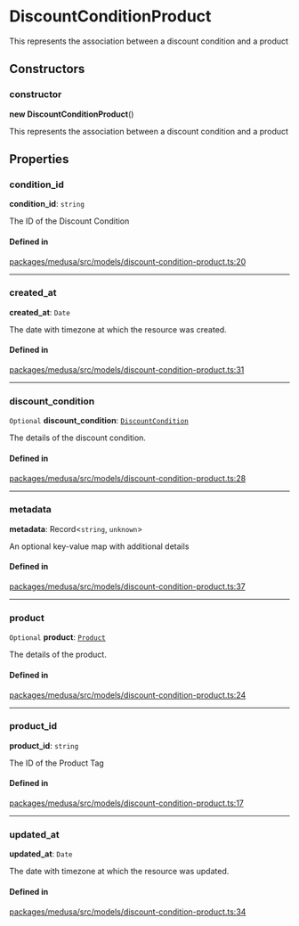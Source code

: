 # DiscountConditionProduct

This represents the association between a discount condition and a product

## Constructors

### constructor

**new DiscountConditionProduct**()

This represents the association between a discount condition and a product

## Properties

### condition\_id

 **condition\_id**: `string`

The ID of the Discount Condition

#### Defined in

[packages/medusa/src/models/discount-condition-product.ts:20](https://github.com/medusajs/medusa/blob/3d9f5ae63/packages/medusa/src/models/discount-condition-product.ts#L20)

___

### created\_at

 **created\_at**: `Date`

The date with timezone at which the resource was created.

#### Defined in

[packages/medusa/src/models/discount-condition-product.ts:31](https://github.com/medusajs/medusa/blob/3d9f5ae63/packages/medusa/src/models/discount-condition-product.ts#L31)

___

### discount\_condition

 `Optional` **discount\_condition**: [`DiscountCondition`](DiscountCondition.md)

The details of the discount condition.

#### Defined in

[packages/medusa/src/models/discount-condition-product.ts:28](https://github.com/medusajs/medusa/blob/3d9f5ae63/packages/medusa/src/models/discount-condition-product.ts#L28)

___

### metadata

 **metadata**: Record<`string`, `unknown`\>

An optional key-value map with additional details

#### Defined in

[packages/medusa/src/models/discount-condition-product.ts:37](https://github.com/medusajs/medusa/blob/3d9f5ae63/packages/medusa/src/models/discount-condition-product.ts#L37)

___

### product

 `Optional` **product**: [`Product`](Product.md)

The details of the product.

#### Defined in

[packages/medusa/src/models/discount-condition-product.ts:24](https://github.com/medusajs/medusa/blob/3d9f5ae63/packages/medusa/src/models/discount-condition-product.ts#L24)

___

### product\_id

 **product\_id**: `string`

The ID of the Product Tag

#### Defined in

[packages/medusa/src/models/discount-condition-product.ts:17](https://github.com/medusajs/medusa/blob/3d9f5ae63/packages/medusa/src/models/discount-condition-product.ts#L17)

___

### updated\_at

 **updated\_at**: `Date`

The date with timezone at which the resource was updated.

#### Defined in

[packages/medusa/src/models/discount-condition-product.ts:34](https://github.com/medusajs/medusa/blob/3d9f5ae63/packages/medusa/src/models/discount-condition-product.ts#L34)
